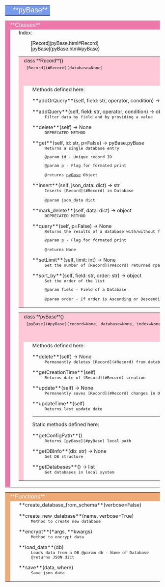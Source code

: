 <table width="100%" cellspacing="0" cellpadding="2" border="0" summary="heading">

<tbody>

<tr bgcolor="#7799ee">

<td valign="bottom">   
<font color="#ffffff" face="helvetica, arial">   
<big><big>**pyBase**</big></big></font></td>

</tr>

</tbody>

</table>

<table width="100%" cellspacing="0" cellpadding="2" border="0" summary="section">

<tbody>

<tr bgcolor="#ee77aa">

<td colspan="3" valign="bottom">   
<font color="#ffffff" face="helvetica, arial"><big>**Classes**</big></font></td>

</tr>

<tr>

<td bgcolor="#ee77aa"></td>

<td> </td>

<td width="100%">

<dl>

<dt><font face="helvetica, arial">Index:</font></dt>

<dd>

<dl>

<dt><font face="helvetica, arial">[Record](pyBase.html#Record)</font></dt>

<dt><font face="helvetica, arial">[pyBase](pyBase.html#pyBase)</font></dt>

</dl>

</dd>

</dl>

<table width="100%" cellspacing="0" cellpadding="2" border="0" summary="section">

<tbody>

<tr bgcolor="#ffc8d8">

<td colspan="3" valign="bottom">   
<font color="#000000" face="helvetica, arial"><a name="Record">class **Record**</a>()</font></td>

</tr>

<tr bgcolor="#ffc8d8">

<td rowspan="2"></td>

<td colspan="2"><tt>[Record](#Record)(database=None)  

 </tt></td>

</tr>

<tr>

<td> </td>

<td width="100%">Methods defined here:  

<dl>

<dt><a name="Record-addOrQuery">**addOrQuery**</a>(self, field: str, operator, condition) -> object</dt>

</dl>

<dl>

<dt><a name="Record-addQuery">**addQuery**</a>(self, field: str, operator, condition) -> object</dt>

<dd><tt>Filter data by field and by providing a value</tt></dd>

</dl>

<dl>

<dt><a name="Record-delete">**delete**</a>(self) -> None</dt>

<dd><tt>DEPRECATED METHOD</tt></dd>

</dl>

<dl>

<dt><a name="Record-get">**get**</a>(self, id: str, p=False) -> pyBase.pyBase</dt>

<dd><tt>Returns a single database entry  

@param id - Unique record ID  

@param p - Flag for formated print  

@returns [pyBase](#pyBase) Object</tt></dd>

</dl>

<dl>

<dt><a name="Record-insert">**insert**</a>(self, json_data: dict) -> str</dt>

<dd><tt>Inserts [Record](#Record) in Database  

@param json_data dict</tt></dd>

</dl>

<dl>

<dt><a name="Record-mark_delete">**mark_delete**</a>(self, data: dict) -> object</dt>

<dd><tt>DEPRECATED METHOD</tt></dd>

</dl>

<dl>

<dt><a name="Record-query">**query**</a>(self, p=False) -> None</dt>

<dd><tt>Returns the results of a database with/without filter options and stores in "result" variable  

@param p - Flag for formated print  

@returns None</tt></dd>

</dl>

<dl>

<dt><a name="Record-setLimit">**setLimit**</a>(self, limit: int) -> None</dt>

<dd><tt>Set the number of [Record](#Record) returned  
@param limit - Number of records</tt></dd>

</dl>

<dl>

<dt><a name="Record-sort_by">**sort_by**</a>(self, field: str, order: str) -> object</dt>

<dd><tt>Set the order of the list  

@param field - Field of a Database  

@param order - If order is Ascending or Descending</tt></dd>

</dl>

</td>

</tr>

</tbody>

</table>

<table width="100%" cellspacing="0" cellpadding="2" border="0" summary="section">

<tbody>

<tr bgcolor="#ffc8d8">

<td colspan="3" valign="bottom">   
<font color="#000000" face="helvetica, arial"><a name="pyBase">class **pyBase**</a>()</font></td>

</tr>

<tr bgcolor="#ffc8d8">

<td rowspan="2"></td>

<td colspan="2"><tt>[pyBase](#pyBase)(record=None, database=None, index=None)  

 </tt></td>

</tr>

<tr>

<td> </td>

<td width="100%">Methods defined here:  

<dl>

<dt><a name="pyBase-delete">**delete**</a>(self) -> None</dt>

<dd><tt>Permanently deletes [Record](#Record) from database</tt></dd>

</dl>

<dl>

<dt><a name="pyBase-getCreationTime">**getCreationTime**</a>(self)</dt>

<dd><tt>Returns date of [Record](#Record) creation</tt></dd>

</dl>

<dl>

<dt><a name="pyBase-update">**update**</a>(self) -> None</dt>

<dd><tt>Permanently saves [Record](#Record) changes in Database</tt></dd>

</dl>

<dl>

<dt><a name="pyBase-updateTime">**updateTime**</a>(self)</dt>

<dd><tt>Returns last update date</tt></dd>

</dl>

* * *

Static methods defined here:  

<dl>

<dt><a name="pyBase-getConfigPath">**getConfigPath**</a>()</dt>

<dd><tt>Returns [pyBase](#pyBase) local path</tt></dd>

</dl>

<dl>

<dt><a name="pyBase-getDBInfo">**getDBInfo**</a>(db: str) -> None</dt>

<dd><tt>Get DB structure</tt></dd>

</dl>

<dl>

<dt><a name="pyBase-getDatabases">**getDatabases**</a>() -> list</dt>

<dd><tt>Get databases in local system</tt></dd>

</dl>

</td>

</tr>

</tbody>

</table>

</td>

</tr>

</tbody>

</table>

<table width="100%" cellspacing="0" cellpadding="2" border="0" summary="section">

<tbody>

<tr bgcolor="#eeaa77">

<td colspan="3" valign="bottom">   
<font color="#ffffff" face="helvetica, arial"><big>**Functions**</big></font></td>

</tr>

<tr>

<td bgcolor="#eeaa77"></td>

<td> </td>

<td width="100%">

<dl>

<dt><a name="-create_database_from_schema">**create_database_from_schema**</a>(verbose=False)</dt>

</dl>

<dl>

<dt><a name="-create_new_database">**create_new_database**</a>(name, verbose=True)</dt>

<dd><tt>Method to create new database</tt></dd>

</dl>

<dl>

<dt><a name="-encrypt">**encrypt**</a>(*args, **kwargs)</dt>

<dd><tt>Method to encrypt data</tt></dd>

</dl>

<dl>

<dt><a name="-load_data">**load_data**</a>(db)</dt>

<dd><tt>Loads data from a DB  
@param db - Name of Database  
@returns JSON dict</tt></dd>

</dl>

<dl>

<dt><a name="-save">**save**</a>(data, where)</dt>

<dd><tt>Save json data</tt></dd>

</dl>

</td>

</tr>

</tbody>

</table>